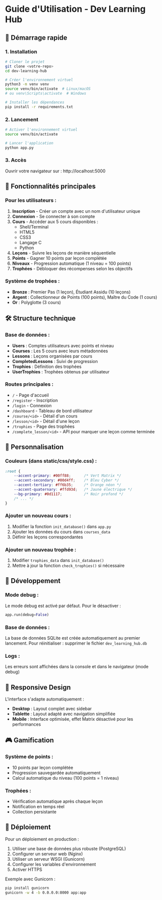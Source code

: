 # Guide d'Utilisation - Dev Learning Hub

## 🚀 Démarrage rapide

### 1. Installation
```bash
# Cloner le projet
git clone <votre-repo>
cd dev-learning-hub

# Créer l'environnement virtuel
python3 -m venv venv
source venv/bin/activate  # Linux/macOS
# ou venv\Scripts\activate  # Windows

# Installer les dépendances
pip install -r requirements.txt
```

### 2. Lancement
```bash
# Activer l'environnement virtuel
source venv/bin/activate

# Lancer l'application
python app.py
```

### 3. Accès
Ouvrir votre navigateur sur : http://localhost:5000

## 📖 Fonctionnalités principales

### Pour les utilisateurs :
1. **Inscription** - Créer un compte avec un nom d'utilisateur unique
2. **Connexion** - Se connecter à son compte
3. **Cours** - Accéder aux 5 cours disponibles :
   - Shell/Terminal
   - HTML5
   - CSS3
   - Langage C
   - Python
4. **Leçons** - Suivre les leçons de manière séquentielle
5. **Points** - Gagner 10 points par leçon complétée
6. **Niveaux** - Progression automatique (1 niveau = 100 points)
7. **Trophées** - Débloquer des récompenses selon les objectifs

### Système de trophées :
- **Bronze** : Premier Pas (1 leçon), Étudiant Assidu (10 leçons)
- **Argent** : Collectionneur de Points (100 points), Maître du Code (1 cours)
- **Or** : Polyglotte (3 cours)

## 🛠️ Structure technique

### Base de données :
- **Users** : Comptes utilisateurs avec points et niveau
- **Courses** : Les 5 cours avec leurs métadonnées
- **Lessons** : Leçons organisées par cours
- **CompletedLessons** : Suivi de progression
- **Trophies** : Définition des trophées
- **UserTrophies** : Trophées obtenus par utilisateur

### Routes principales :
- `/` - Page d'accueil
- `/register` - Inscription
- `/login` - Connexion
- `/dashboard` - Tableau de bord utilisateur
- `/course/<id>` - Détail d'un cours
- `/lesson/<id>` - Détail d'une leçon
- `/trophies` - Page des trophées
- `/complete_lesson/<id>` - API pour marquer une leçon comme terminée

## 🎨 Personnalisation

### Couleurs (dans static/css/style.css) :
```css
:root {
    --accent-primary: #00ff88;      /* Vert Matrix */
    --accent-secondary: #00d4ff;    /* Bleu Cyber */
    --accent-tertiary: #ff6b35;     /* Orange néon */
    --accent-quaternary: #ffd93d;   /* Jaune électrique */
    --bg-primary: #0d1117;          /* Noir profond */
    /* ... */
}
```

### Ajouter un nouveau cours :
1. Modifier la fonction `init_database()` dans `app.py`
2. Ajouter les données du cours dans `courses_data`
3. Définir les leçons correspondantes

### Ajouter un nouveau trophée :
1. Modifier `trophies_data` dans `init_database()`
2. Mettre à jour la fonction `check_trophies()` si nécessaire

## 🔧 Développement

### Mode debug :
Le mode debug est activé par défaut. Pour le désactiver :
```python
app.run(debug=False)
```

### Base de données :
La base de données SQLite est créée automatiquement au premier lancement.
Pour réinitialiser : supprimer le fichier `dev_learning_hub.db`

### Logs :
Les erreurs sont affichées dans la console et dans le navigateur (mode debug)

## 📱 Responsive Design

L'interface s'adapte automatiquement :
- **Desktop** : Layout complet avec sidebar
- **Tablette** : Layout adapté avec navigation simplifiée  
- **Mobile** : Interface optimisée, effet Matrix désactivé pour les performances

## 🎮 Gamification

### Système de points :
- 10 points par leçon complétée
- Progression sauvegardée automatiquement
- Calcul automatique du niveau (100 points = 1 niveau)

### Trophées :
- Vérification automatique après chaque leçon
- Notification en temps réel
- Collection persistante

## 🚀 Déploiement

Pour un déploiement en production :
1. Utiliser une base de données plus robuste (PostgreSQL)
2. Configurer un serveur web (Nginx)
3. Utiliser un serveur WSGI (Gunicorn)
4. Configurer les variables d'environnement
5. Activer HTTPS

Exemple avec Gunicorn :
```bash
pip install gunicorn
gunicorn -w 4 -b 0.0.0.0:8000 app:app
```
